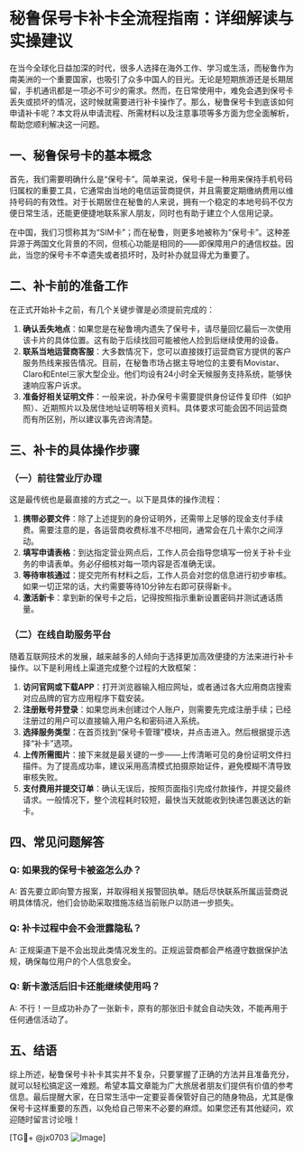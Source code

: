 # 秘鲁保号卡补卡全流程指南：详细解读与实操建议

在当今全球化日益加深的时代，很多人选择在海外工作、学习或生活，而秘鲁作为南美洲的一个重要国家，也吸引了众多中国人的目光。无论是短期旅游还是长期居留，手机通讯都是一项必不可少的需求。然而，在日常使用中，难免会遇到保号卡丢失或损坏的情况，这时候就需要进行补卡操作了。那么，秘鲁保号卡到底该如何申请补卡呢？本文将从申请流程、所需材料以及注意事项等多方面为您全面解析，帮助您顺利解决这一问题。

## 一、秘鲁保号卡的基本概念

首先，我们需要明确什么是“保号卡”。简单来说，保号卡是一种用来保持手机号码归属权的重要工具，它通常由当地的电信运营商提供，并且需要定期缴纳费用以维持号码的有效性。对于长期居住在秘鲁的人来说，拥有一个稳定的本地号码不仅方便日常生活，还能更便捷地联系家人朋友，同时也有助于建立个人信用记录。

在中国，我们习惯称其为“SIM卡”；而在秘鲁，则更多地被称为“保号卡”。这种差异源于两国文化背景的不同，但核心功能是相同的——即保障用户的通信权益。因此，当您的保号卡不幸遗失或者损坏时，及时补办就显得尤为重要了。

## 二、补卡前的准备工作

在正式开始补卡之前，有几个关键步骤是必须提前完成的：

1. **确认丢失地点**：如果您是在秘鲁境内遗失了保号卡，请尽量回忆最后一次使用该卡片的具体位置。这有助于后续找回可能被他人捡到后继续使用的设备。
2. **联系当地运营商客服**：大多数情况下，您可以直接拨打运营商官方提供的客户服务热线来报告情况。目前，在秘鲁市场占据主导地位的主要有Movistar、Claro和Entel三家大型企业。他们均设有24小时全天候服务支持系统，能够快速响应客户诉求。
3. **准备好相关证明文件**：一般来说，补办保号卡需要提供身份证件复印件（如护照）、近期照片以及居住地址证明等相关资料。具体要求可能会因不同运营商而有所区别，所以建议事先咨询清楚。

## 三、补卡的具体操作步骤

### （一）前往营业厅办理

这是最传统也是最直接的方式之一。以下是具体的操作流程：

1. **携带必要文件**：除了上述提到的身份证明外，还需带上足够的现金支付手续费。需要注意的是，各运营商收费标准不尽相同，通常会在几十索尔之间浮动。
2. **填写申请表格**：到达指定营业网点后，工作人员会指导您填写一份关于补卡业务的申请表单。务必仔细核对每一项内容是否准确无误。
3. **等待审核通过**：提交完所有材料之后，工作人员会对您的信息进行初步审核。如果一切正常的话，大约需要等待10分钟左右即可获得新卡。
4. **激活新卡**：拿到新的保号卡之后，记得按照指示重新设置密码并测试通话质量。

### （二）在线自助服务平台

随着互联网技术的发展，越来越多的人倾向于选择更加高效便捷的方法来进行补卡操作。以下是利用线上渠道完成整个过程的大致框架：

1. **访问官网或下载APP**：打开浏览器输入相应网址，或者通过各大应用商店搜索对应品牌的官方应用程序下载安装。
2. **注册账号并登录**：如果您尚未创建过个人账户，则需要先完成注册手续；已经注册过的用户可以直接输入用户名和密码进入系统。
3. **选择服务类型**：在首页找到“保号卡管理”模块，并点击进入。然后根据提示选择“补卡”选项。
4. **上传所需图片**：接下来就是最关键的一步——上传清晰可见的身份证明文件扫描件。为了提高成功率，建议采用高清模式拍摄原始证件，避免模糊不清导致审核失败。
5. **支付费用并提交订单**：确认无误后，按照页面指引完成付款操作，并提交最终请求。一般情况下，整个流程耗时较短，最快当天就能收到快递包裹送达的新卡。

## 四、常见问题解答

### Q: 如果我的保号卡被盗怎么办？
A: 首先要立即向警方报案，并取得相关报警回执单。随后尽快联系所属运营商说明具体情况，他们会协助采取措施冻结当前账户以防进一步损失。

### Q: 补卡过程中会不会泄露隐私？
A: 正规渠道下是不会出现此类情况发生的。正规运营商都会严格遵守数据保护法规，确保每位用户的个人信息安全。

### Q: 新卡激活后旧卡还能继续使用吗？
A: 不行！一旦成功补办了一张新卡，原有的那张旧卡就会自动失效，不能再用于任何通信活动了。

## 五、结语

综上所述，秘鲁保号卡补卡其实并不复杂，只要掌握了正确的方法并且准备充分，就可以轻松搞定这一难题。希望本篇文章能为广大旅居者朋友们提供有价值的参考信息。最后提醒大家，在日常生活中一定要妥善保管好自己的随身物品，尤其是像保号卡这样重要的东西，以免给自己带来不必要的麻烦。如果您还有其他疑问，欢迎随时留言讨论哦！

[TG💪+ @jx0703 ![Image](https://github.com/user-attachments/assets/dbca1d08-cadb-493c-b0ec-ad6f7a83f270)]